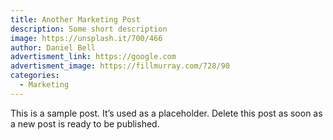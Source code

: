 ```yaml
---
title: Another Marketing Post
description: Some short description
image: https://unsplash.it/700/466
author: Daniel Bell
advertisment_link: https://google.com
advertisment_image: https://fillmurray.com/728/90
categories:
  - Marketing
---
```


This is a sample post. It’s used as a placeholder. Delete this post as soon as a new post is ready to be published.